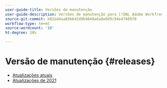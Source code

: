 ```yaml
---
user-guide-title: Versões de manutenção
user-guide-description: Versões de manutenção para [!DNL Adobe Workfront]
source-git-commit: b02ad4aa856642d9b9849a6a8e0d9c94e4748970
workflow-type: tm+mt
source-wordcount: '10'
ht-degree: 20%

---
```



# Versão de manutenção {#releases}

+ [Atualizações atuais](current-updates.md)
+ [Atualizações de 2021](2021-updates.md)

<!--

Articles must be added to this TOC file in order to render.

Use this list format to specify links to articles and section headings that expand and collapse in the left rail of the user guide.

An article link CANNOT be used as a section heading.

2022 Updates https://one.workfront.com/s/article/Workfront-Maintenance-Updates-1882317350
2021 Updates https://one.workfront.com/s/article/Workfront-Maintenance-Updates-Archive-2021


-->
